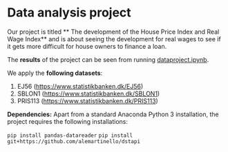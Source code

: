 # Data analysis project

Our project is titled ** The development of the House Price Index and Real Wage Index** and is about seeing the development for real wages to see if it gets more difficult for house owners to finance a loan. 

The **results** of the project can be seen from running [dataproject.ipynb](dataproject.ipynb).

We apply the **following datasets**:

1. EJ56 (https://www.statistikbanken.dk/EJ56) 
2. SBLON1 (https://www.statistikbanken.dk/SBLON1)
3. PRIS113 (https://www.statistikbanken.dk/PRIS113)

**Dependencies:** Apart from a standard Anaconda Python 3 installation, the project requires the following installations:

``pip install pandas-datareader``
``pip install git+https://github.com/alemartinello/dstapi``
